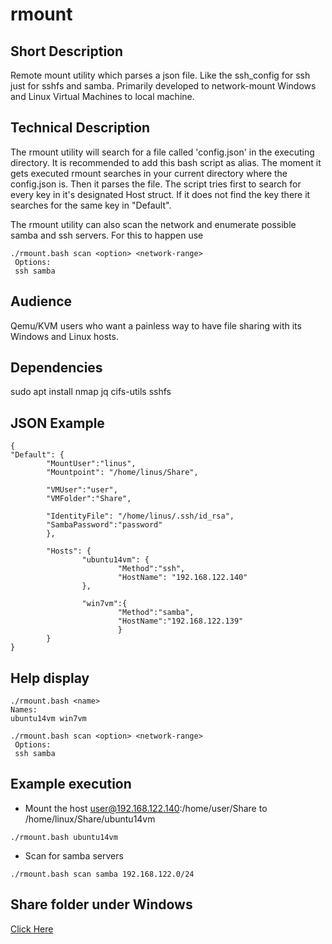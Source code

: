 # rmount

## Short Description
Remote mount utility which parses a json file. Like the ssh_config for ssh just for sshfs and samba.
Primarily developed to network-mount Windows and Linux Virtual Machines to local machine. 

## Technical Description
The rmount utility will search for a file called 'config.json' in the executing directory. 
It is recommended to add this bash script as alias. The moment it gets executed rmount searches in your current directory where the config.json is.
Then it parses the file. The script tries first to search for every key in it's designated Host struct. If it does not find the key there it searches for the same key in "Default".

The rmount utility can also scan the network and enumerate possible samba and ssh servers. For this to happen use
```
./rmount.bash scan <option> <network-range>
 Options:
 ssh samba
```

## Audience
Qemu/KVM users who want a painless way to have file sharing with its Windows and Linux hosts.

## Dependencies
sudo apt install nmap jq cifs-utils sshfs

## JSON Example
```
{
"Default": {
        "MountUser":"linus",
        "Mountpoint": "/home/linus/Share",

        "VMUser":"user",
        "VMFolder":"Share",

        "IdentityFile": "/home/linus/.ssh/id_rsa",
        "SambaPassword":"password"
        },

        "Hosts": {
                "ubuntu14vm": {
                        "Method":"ssh",
                        "HostName": "192.168.122.140"
                },

                "win7vm":{
                        "Method":"samba",
                        "HostName":"192.168.122.139"
                        }
        }
}
```

## Help display
```
./rmount.bash <name>
Names:
ubuntu14vm win7vm

./rmount.bash scan <option> <network-range>
 Options:
 ssh samba
 ```

## Example execution
* Mount the host user@192.168.122.140:/home/user/Share to /home/linux/Share/ubuntu14vm
```
./rmount.bash ubuntu14vm
```

* Scan for samba servers
```
./rmount.bash scan samba 192.168.122.0/24
```

## Share folder under Windows
[Click Here](https://www.howtogeek.com/176471/how-to-share-files-between-windows-and-linux/)


